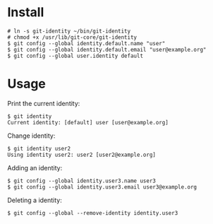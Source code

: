 Install
=======

    # ln -s git-identity ~/bin/git-identity
    # chmod +x /usr/lib/git-core/git-identity
    $ git config --global identity.default.name "user"
    $ git config --global identity.default.email "user@example.org"
    $ git config --global user.identity default

Usage
=====

Print the current identity:

    $ git identity
    Current identity: [default] user [user@example.org]

Change identity:

    $ git identity user2
    Using identity user2: user2 [user2@example.org]

Adding an identity:

    $ git config --global identity.user3.name user3
    $ git config --global identity.user3.email user3@example.org

Deleting a identity:

    $ git config --global --remove-identity identity.user3
